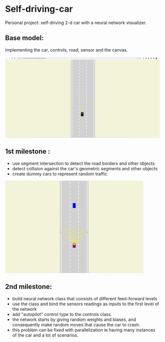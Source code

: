 # Self-driving-car
Personal project: self-driving 2-d car with a neural network visualizer.

## Base model: 
implementing the car, controls, road, sensor and the canvas.

![](ezgif.com-gif-maker.gif)

## 1st milestone :
- use segment intersection to detect the road borders and other objects
- detect collision against the car's geometric segments and other objects 
- create dummy cars to represent random traffic 

![](1.00.gif)

## 2nd milestone:
- build neural network class that consists of different feed-forward levels
- use the class and bind the sensors readings as inputs to the first level of the network
- add "autopilot" control type to the controls class.
- the network starts by giving random weights and biases, and consequently make random moves that cause the car to crash.
- this problem can be fixed with parallelization ie having many instances of the car and a lot of scenarios. 
